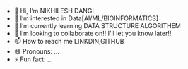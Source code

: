 - 👋 Hi, I’m NIKHILESH DANGI
- 👀 I’m interested in Data[AI/ML/BIOINFORMATICS] 
- 🌱 I’m currently learning DATA STRUCTURE ALGORITHEM 
- 💞️ I’m looking to collaborate on!! I'll let you know later!!
- 📫 How to reach me LINKDIN,GITHUB
- 😄 Pronouns: ...
- ⚡ Fun fact: ...
 
<!---
nikhil1111111/nikhil1111111 is a ✨ special ✨ repository because its `README.md` (this file) appears on your GitHub profile.
You can click the Preview link to take a look at your changes.
--->
